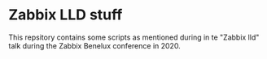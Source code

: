 # Zabbix LLD stuff	

This repsitory contains some scripts as mentioned during in te "Zabbix lld"
talk during the Zabbix Benelux conference in 2020.


